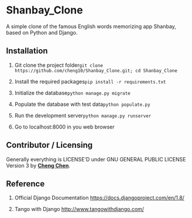 # Shanbay_Clone
A simple clone of the famous English words memorizing app Shanbay, based on Python and Django.


## Installation
1. Git clone the project folder```git clone https://github.com/cheng10/Shanbay_Clone.git; cd Shanbay_Clone```

2. Install the required packages```pip install -r requirements.txt```

3. Initialize the database```python manage.py migrate```

4. Populate the database with test data```python populate.py```

5. Run the development server```python manage.py runserver```

6. Go to localhost:8000 in you web browser


## Contributor / Licensing
Generally everything is LICENSE'D under GNU GENERAL PUBLIC LICENSE Version 3 by 
[**Cheng Chen**](https://github.com/cheng10/).


## Reference
1. Official Django Documentation
https://docs.djangoproject.com/en/1.8/

2. Tango with Django
http://www.tangowithdjango.com/